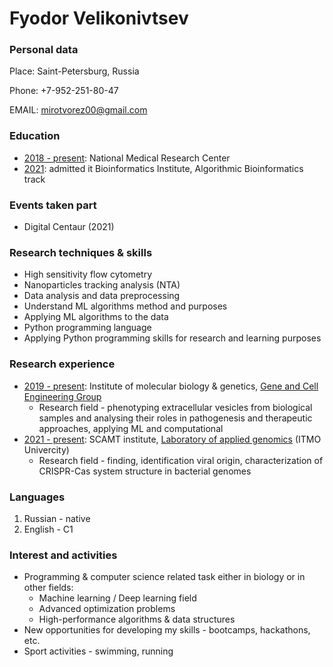 # Fyodor Velikonivtsev

### Personal data

Place: Saint-Petersburg, Russia

Phone: +7-952-251-80-47

EMAIL: mirotvorez00@gmail.com

### Education

- <u>2018 - present</u>: National Medical Research Center
- <u>2021</u>: admitted it Bioinformatics Institute, Algorithmic Bioinformatics track

### Events taken part

* Digital Centaur (2021)

### Research techniques & skills

* High sensitivity flow cytometry
* Nanoparticles tracking analysis (NTA)
* Data analysis and data preprocessing
* Understand ML algorithms method and purposes
* Applying ML algorithms to the data
* Python programming language
* Applying Python programming skills for research and learning purposes

### Research experience

- <u>2019 - present</u>: Institute of molecular biology & genetics, [Gene and Cell Engineering Group](http://www.almazovcentre.ru/?page_id=61203&lang=en)
  - Research field - phenotyping extracellular vesicles from biological samples and analysing their roles in pathogenesis and therapeutic approaches, applying ML and computational 
- <u>2021 - present</u>: SCAMT institute, [Laboratory of applied genomics](https://scamt.ifmo.ru/ru/nauka/gruppyi/genome-bioinformatics/) (ITMO Univercity)
  - Research field - finding, identification viral origin, characterization of CRISPR-Cas system structure in bacterial genomes

### Languages

1. Russian - native
2. English - C1

### Interest and activities

- Programming & computer science related task either in biology or in other fields:
  - Machine learning / Deep learning field
  - Advanced optimization problems
  - High-performance algorithms & data structures
- New opportunities for developing my skills - bootcamps, hackathons, etc.
- Sport activities - swimming, running

